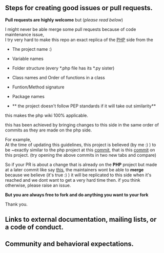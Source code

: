 ## Steps for creating good issues or pull requests.

**Pull requests are highly welcome** but (*please read below*)

I might never be able merge some pull requests because of code maintenance issue,  
I try very hard to make this repo an exact replica of the [PHP](https://github.com/mgp25/Instagram-API) side from the 

- The project name :) 
- Variable names 
- Folder structure (every *.php file has its *.py sister)
- Class names and Order of functions in a class
- Funtion/Method signature
- Package names

- ** the project doesn't follow PEP standards if it will take out similarity**

this makes the php wiki 100% applicable. 

this has been achieved by bringing changes to this side in the same order of commits as they are made on the php side.

For example,  
At the time of updating this guidelines, this project is believed (by me :) ) to be ~exactly similar to the php project at this [commit](https://github.com/mgp25/Instagram-API/commit/7c37130890287287b0d2a6823cfbd9caffaf2a03),
that is this [commit](https://github.com/danleyb2/Instagram-API/commit/be1d4357d896af9581c1be96a74136eebc12667a) on this project. (try opening the above commits in two new tabs and compare)


So if your PR is about a change that is already on the **PHP** project but made at a later commit like say [this](https://github.com/mgp25/Instagram-API/commit/c03d72e01425f63ec8386d833fd4410f6aac9c7c),
the maintainers wont be able to **merge** because we believe (it's true :) ) it will be replicated to this side when it's reached and we dont want to get a very hard time then. if you think otherwise, please raise an issue.


**But you are always free to fork and do anything you want to your fork**

Thank you.


## Links to external documentation, mailing lists, or a code of conduct.
## Community and behavioral expectations.
